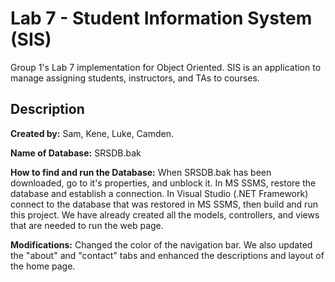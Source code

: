 # Lab 7 - Student Information System (SIS)
Group 1's Lab 7 implementation for Object Oriented. SIS is an application to manage assigning students, instructors, and TAs to courses.

## Description
**Created by:** Sam, Kene, Luke, Camden.

**Name of Database:** SRSDB.bak

**How to find and run the Database:** When SRSDB.bak has been downloaded, go to it's properties, and unblock it. In MS SSMS, restore the database and establish a connection. In Visual Studio (.NET Framework) connect to the database that was restored in MS SSMS, then build and run this project. We have already created all the models, controllers, and views that are needed to run the web page.

**Modifications:** Changed the color of the navigation bar. We also updated the "about" and "contact" tabs and enhanced the descriptions and layout of the home page.
